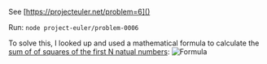 See [https://projecteuler.net/problem=6]()

Run: `node project-euler/problem-0006`

To solve this, I looked up and used a mathematical formula to calculate the [sum of of squares of the first N natual numbers](http://www.trans4mind.com/personal_development/mathematics/series/sumNaturalSquares.htm):
![Formula](http://www.trans4mind.com/personal_development/mathematics/series/sumSquaresNatNumbersFormulae.gif)